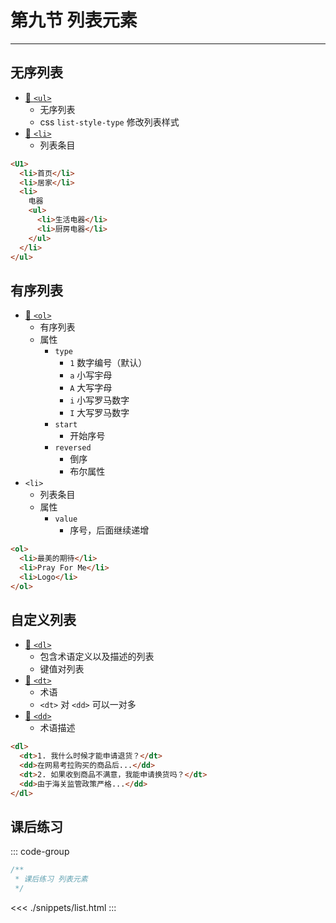 # 第九节 列表元素

---

<Badge type="tip" text="html" />

## 无序列表

* [📎 `<ul>`](https://developer.mozilla.org/zh-CN/docs/Web/HTML/Element/ul)
  * 无序列表
  * css `list-style-type` 修改列表样式
* [📎 `<li>`](https://developer.mozilla.org/zh-CN/docs/Web/HTML/Element/li)
  * 列表条目

```html
<U1>
  <li>首页</li>
  <li>居家</li>
  <li>
    电器
    <ul>
      <li>生活电器</li>
      <li>厨房电器</li>
    </ul>
  </li>
</ul>
```
## 有序列表

* [📎 `<ol>`](https://developer.mozilla.org/zh-CN/docs/Web/HTML/Element/ol)
  * 有序列表
  * 属性
    * `type`
      * `1` 数字编号（默认）
      * `a` 小写宇母
      * `A` 大写字母
      * `i` 小写罗马数字
      * `I` 大写罗马数字
    * `start`
      * 开始序号
    * `reversed`
      * 倒序
      * 布尔属性
* `<li>`
  * 列表条目
  * 属性
    * `value`
      * 序号，后面继续递增

```html
<ol>
  <li>最美的期待</li>
  <li>Pray For Me</li>
  <li>Logo</li>
</ol>
```

## 自定义列表

* [📎 `<dl>`](https://developer.mozilla.org/zh-CN/docs/Web/HTML/Element/dl)
  * 包含术语定义以及描述的列表
  * 键值对列表
* [📎 `<dt>`](https://developer.mozilla.org/zh-CN/docs/Web/HTML/Element/dt)
  * 术语
  * `<dt>` 对 `<dd>` 可以一对多
* [📎 `<dd>`](https://developer.mozilla.org/zh-CN/docs/Web/HTML/Element/dd)
  * 术语描述

```html
<dl>
  <dt>1. 我什么时候才能申请退货？</dt>
  <dd>在网易考拉购买的商品后...</dd>
  <dt>2. 如果收到商品不满意，我能申请换货吗？</dt>
  <dd>由于海关监管政策严格...</dd>
</dl>
```

## 课后练习

::: code-group
```js :no-line-numbers [index.js]
/**
 * 课后练习 列表元素
 */
```

<<< ./snippets/list.html
:::